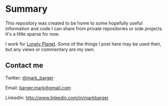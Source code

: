 Summary
=======

This repository was created to be home to some hopefully useful information and code I can share from private repositories or side projects. It's a little sparse for now.

I work for [Lonely Planet](http://www.lonelyplanet.com). Some of the things I post here may be used their, but any views or commentary are my own.

Contact me
----------

Twitter: [@mark_barger](http://twitter.com/#!/mark_barger)

Email: barger.mark@gmail.com

LinkedIn: http://www.linkedin.com/in/markbarger
